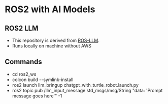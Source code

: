# ROS2 with AI Models

## ROS2 LLM 
- This repository is derived from [ROS-LLM](https://github.com/Auromix/ROS-LLM). 
- Runs locally on machine without AWS

## Commands
- cd ros2_ws
- colcon build --symlink-install   
- ros2 launch llm_bringup chatgpt_with_turtle_robot.launch.py
- ros2 topic pub /llm_input_message std_msgs/msg/String "data: 'Prompt message goes here'" -1